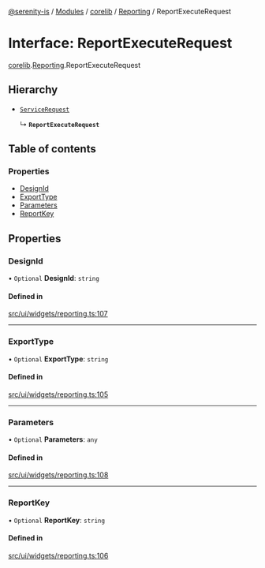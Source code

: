 [@serenity-is](../README.md) / [Modules](../modules.md) / [corelib](../modules/corelib.md) / [Reporting](../modules/corelib.Reporting.md) / ReportExecuteRequest

# Interface: ReportExecuteRequest

[corelib](../modules/corelib.md).[Reporting](../modules/corelib.Reporting.md).ReportExecuteRequest

## Hierarchy

- [`ServiceRequest`](corelib_q.ServiceRequest.md)

  ↳ **`ReportExecuteRequest`**

## Table of contents

### Properties

- [DesignId](corelib.Reporting.ReportExecuteRequest.md#designid)
- [ExportType](corelib.Reporting.ReportExecuteRequest.md#exporttype)
- [Parameters](corelib.Reporting.ReportExecuteRequest.md#parameters)
- [ReportKey](corelib.Reporting.ReportExecuteRequest.md#reportkey)

## Properties

### DesignId

• `Optional` **DesignId**: `string`

#### Defined in

[src/ui/widgets/reporting.ts:107](https://github.com/serenity-is/serenity/blob/master/packages/corelib/src/ui/widgets/reporting.ts#line&#x3D;107)

___

### ExportType

• `Optional` **ExportType**: `string`

#### Defined in

[src/ui/widgets/reporting.ts:105](https://github.com/serenity-is/serenity/blob/master/packages/corelib/src/ui/widgets/reporting.ts#line&#x3D;105)

___

### Parameters

• `Optional` **Parameters**: `any`

#### Defined in

[src/ui/widgets/reporting.ts:108](https://github.com/serenity-is/serenity/blob/master/packages/corelib/src/ui/widgets/reporting.ts#line&#x3D;108)

___

### ReportKey

• `Optional` **ReportKey**: `string`

#### Defined in

[src/ui/widgets/reporting.ts:106](https://github.com/serenity-is/serenity/blob/master/packages/corelib/src/ui/widgets/reporting.ts#line&#x3D;106)
